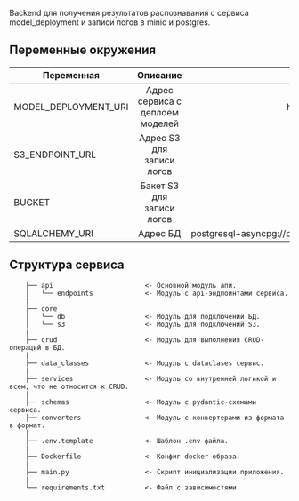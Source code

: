 Backend для получения результатов распознавания с сервиса model_deployment и записи логов в minio и postgres.

## Переменные окружения

| Переменная           |            Описание             | Значение по умолчанию |
|----------------------|:-------------------------------:|:---------------------:|
| MODEL_DEPLOYMENT_URI | Адрес сервиса с деплоем моделей |         http://model_deployment:8000/              |
| S3_ENDPOINT_URL      |    Адрес S3 для записи логов    |         http://miniobackend:9000              |
 | BUCKET               |    Бакет S3 для записи логов    | logs|
 | SQLALCHEMY_URI |            Адрес  БД            |postgresql+asyncpg://postgres:mysecretpassword@postgres:5432/postgres|





## Структура сервиса

```
    ├── api                       <- Основной модуль апи.
    │   └── endpoints             <- Модуль с api-эндпоинтами сервиса.
    |
    ├── core                      
    │   └── db                    <- Модуль для подключений БД.
    │   └── s3                    <- Модуль для подключений S3.
    |
    ├── crud                      <- Модуль для выполнения CRUD-операций в БД.
    |
    ├── data_classes              <- Модуль c dataclases сервис.
    |
    ├── services                  <- Модуль со внутренней логикой и всем, что не относится к CRUD.
    |
    ├── schemas                   <- Модуль с pydantic-схемами сервиса.
    ├── converters                <- Модуль с конвертерами из формата в формат.
    |
    ├── .env.template             <- Шаблон .env файла.
    |
    ├── Dockerfile                <- Конфиг docker образа.
    |
    ├── main.py                   <- Скрипт инициализации приложения.
    |
    └── requirements.txt          <- Файл с зависимостями.
```


